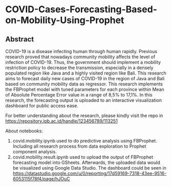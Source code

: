 # COVID-Cases-Forecasting-Based-on-Mobility-Using-Prophet
## Abstract
COVID-19 is a disease infecting human through human rapidly. Previous
research proved that nowadays community mobility affects the level of infection of
COVID-19. Thus, the government should implement a mobility restriction policy to
decrease the transmission, especially in a densely populated region like Java and
a highly visited region like Bali. This research aims to forecast daily new cases of
COVID-19 in the region of Java and Bali based on community mobility data as
regressor. This research implements the FBProphet model with tuned parameters
for each province within Mean of Absolute Percentage Error value in a range of
8,5% to 17,1%. In this research, the forecasting output is uploaded to an interactive
visualization dashboard for public access ease.

For better understanding about the research, please kindly visit the repo in https://repository.ipb.ac.id/handle/123456789/113251

About notebooks:
1. covid.mobility.ipynb used to do predictive analysis using FBProphet. Including all research process from data exploration to Prophet component analysis.
2. covid.mobility.result.ipynb used to upload the output of FBProphet forecasting model into GSheets. Afterwards, the uploaded data would be visualized using Google Data Studio. The dashboard could be seen in https://datastudio.google.com/u/0/reporting/17d59169-7318-43ee-9516-6053115f78f4/page/hJOuC  
